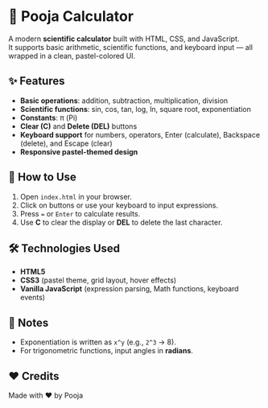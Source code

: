 # 🧮 Pooja Calculator

A modern **scientific calculator** built with HTML, CSS, and JavaScript.  
It supports basic arithmetic, scientific functions, and keyboard input — all wrapped in a clean, pastel-colored UI.

## ✨ Features
- **Basic operations**: addition, subtraction, multiplication, division
- **Scientific functions**: sin, cos, tan, log, ln, square root, exponentiation
- **Constants**: π (Pi)
- **Clear (C)** and **Delete (DEL)** buttons
- **Keyboard support** for numbers, operators, Enter (calculate), Backspace (delete), and Escape (clear)
- **Responsive pastel-themed design**

## 🚀 How to Use
1. Open `index.html` in your browser.
2. Click on buttons or use your keyboard to input expressions.
3. Press `=` or `Enter` to calculate results.
4. Use **C** to clear the display or **DEL** to delete the last character.

## 🛠️ Technologies Used
- **HTML5**
- **CSS3** (pastel theme, grid layout, hover effects)
- **Vanilla JavaScript** (expression parsing, Math functions, keyboard events)

## 📌 Notes
- Exponentiation is written as `x^y` (e.g., `2^3` → 8).
- For trigonometric functions, input angles in **radians**.

## ❤️ Credits
Made with ♥ by Pooja
